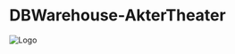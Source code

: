 # DBWarehouse-AkterTheater

![Logo](https://github.com/pricilay/DBWarehouse-AkterTheater/AkterLogo.png)

